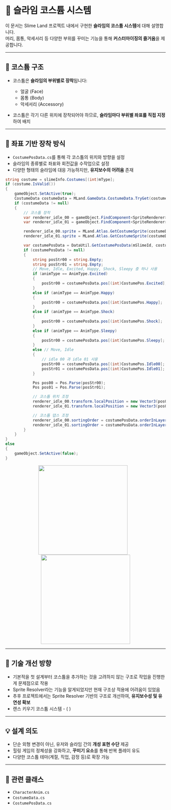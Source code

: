 # 👗 슬라임 코스튬 시스템

이 문서는 Slime Land 프로젝트 내에서 구현한 **슬라임의 코스튬 시스템**에 대해 설명합니다.  
머리, 몸통, 악세서리 등 다양한 부위를 꾸미는 기능을 통해 **커스터마이징의 즐거움**을 제공합니다.

---

## 🧩 코스튬 구조

- 코스튬은 **슬라임의 부위별로 장착**됩니다:
  - 얼굴 (Face)
  - 몸통 (Body)
  - 악세서리 (Accessory)

- 코스튬은 각기 다른 위치에 장착되어야 하므로,
  **슬라임마다 부위별 좌표를 직접 지정**하여 배치

---

## 🔧 좌표 기반 장착 방식

- `CostumePosData.cs`를 통해 각 코스튬의 위치와 방향을 설정
- 슬라임의 종류별로 좌표와 회전값을 수작업으로 설정
- 다양한 형태의 슬라임에 대응 가능하지만, **유지보수의 어려움** 존재

```csharp
string costume = slimeInfo.Costumes[(int)mType];
if (costume.IsValid())
{
    gameObject.SetActive(true);
    CostumeData costumeData = MLand.GameData.CostumeData.TryGet(costume);
    if (costumeData != null)
    {
        // 코스튬 장착
        var renderer_idle_00 = gameObject.FindComponent<SpriteRenderer>($"{mType}_Idle_00");
        var renderer_idle_01 = gameObject.FindComponent<SpriteRenderer>($"{mType}_Idle_01");

        renderer_idle_00.sprite = MLand.Atlas.GetCostumeSprite(costumeData.spriteImg);
        renderer_idle_01.sprite = MLand.Atlas.GetCostumeSprite(costumeData.spriteImg2);

        var costumePosData = DataUtil.GetCostumePosData(mSlimeId, costume);
        if (costumePosData != null)
        {
            string posStr00 = string.Empty;
            string posStr01 = string.Empty;
            // Move, Idle, Excited, Happy, Shock, Sleepy 중 하나 사용
            if (animType == AnimType.Excited)
            {
                posStr00 = costumePosData.pos[(int)CostumePos.Excited];
            }
            else if (animType == AnimType.Happy)
            {
                posStr00 = costumePosData.pos[(int)CostumePos.Happy];
            }
            else if (animType == AnimType.Shock)
            {
                posStr00 = costumePosData.pos[(int)CostumePos.Shock];
            }
            else if (animType == AnimType.Sleepy)
            {
                posStr00 = costumePosData.pos[(int)CostumePos.Sleepy];
            }
            else // Move, Idle
            {
                // idle 00 과 idle 01 사용
                posStr00 = costumePosData.pos[(int)CostumePos.Idle00];
                posStr01 = costumePosData.pos[(int)CostumePos.Idle01];
            }

            Pos pos00 = Pos.Parse(posStr00);
            Pos pos01 = Pos.Parse(posStr01);

            // 코스튬 위치 조정
            renderer_idle_00.transform.localPosition = new Vector3(pos00.X, pos00.Y);
            renderer_idle_01.transform.localPosition = new Vector3(pos01.X, pos01.Y);

            // 코스튬 댑스 조정
            renderer_idle_00.sortingOrder = costumePosData.orderInLayer;
            renderer_idle_01.sortingOrder = costumePosData.orderInLayer;
        }
    }
}
else
{
    gameObject.SetActive(false);
}
```

<p align="center">
  <img src="https://github.com/user-attachments/assets/60ed4b74-f8f8-45da-8ca6-e3cab539d849" width="280" style="margin-right: 16px;" />
  <img src="https://github.com/user-attachments/assets/3074f5a7-7428-4ebe-b0aa-7f17c750e34d" width="280"/>
</p>

---

## 🧠 기술 개선 방향

- 기본적을 첫 설계부터 코스튬을 추가하는 것을 고려하지 않는 구조로 작업을 진행한게 문제점으로 작용
- Sprite Resolver라는 기능을 알게되었지만 현재 구조상 적용에 어려움이 있었음
- 추후 프로젝트에서는 Sprite Resolver 기반의 구조로 개선하여, **유지보수성 및 유연성 확보**
- 랜스 키우기 코스튬 시스템 - ( )

---

## 💡 설계 의도

- 단순 외형 변경이 아닌, 유저와 슬라임 간의 **개성 표현 수단** 제공
- 힐링 게임의 정체성을 강화하고, **꾸미기 요소**를 통해 반복 플레이 유도
- 다양한 코스튬 테마(계절, 직업, 감정 등)로 확장 가능

---

## 📁 관련 클래스

- `CharacterAnim.cs`  
- `CostumeData.cs`
- `CostumePosData.cs`
